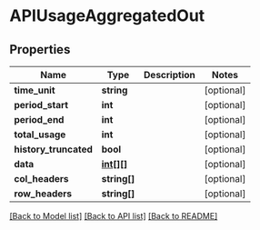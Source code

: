 # APIUsageAggregatedOut

## Properties
Name | Type | Description | Notes
------------ | ------------- | ------------- | -------------
**time_unit** | **string** |  | [optional] 
**period_start** | **int** |  | [optional] 
**period_end** | **int** |  | [optional] 
**total_usage** | **int** |  | [optional] 
**history_truncated** | **bool** |  | [optional] 
**data** | [**int[][]**](array.md) |  | [optional] 
**col_headers** | **string[]** |  | [optional] 
**row_headers** | **string[]** |  | [optional] 

[[Back to Model list]](../README.md#documentation-for-models) [[Back to API list]](../README.md#documentation-for-api-endpoints) [[Back to README]](../README.md)


